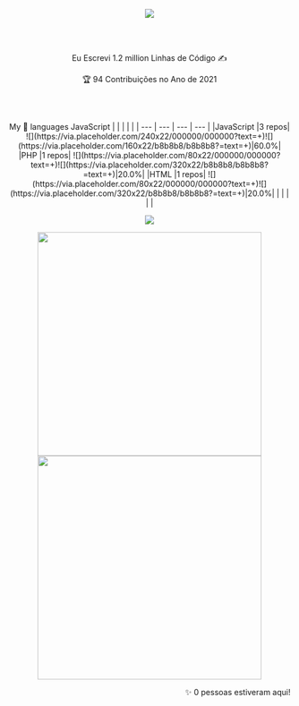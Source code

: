 <p align="center">
	 <img src="https://readme-typing-svg.herokuapp.com?font=Roboto&color=%231964E6&size=40&center=true&vCenter=true&lines=Ol%C3%A1+Mundo+%F0%9F%96%96%F0%9F%8F%BB"> 
</p>
<br>
<br>

<p align="center">
<!--START_SECTION_LINES_OF_CODE:readme-info-->
Eu Escrevi 1.2 million Linhas de Código ✍️
<!--END_SECTION_LINES_OF_CODE:readme-info-->
</p>
<p align="center">
<!--START_CONTRIBUTIONS:readme-info-->
🏆 94 Contribuições no Ano de 2021
<!--END_CONTRIBUTIONS:readme-info-->
</p>
<br>
<br>

<p align="center">
<!--START_SECTION_LANGUAGE:readme-info-->
My 💖 languages JavaScript
| | | | |
| --- | --- | --- | --- |
|JavaScript               |3 repos|             ![](https://via.placeholder.com/240x22/000000/000000?text=+)![](https://via.placeholder.com/160x22/b8b8b8/b8b8b8?=text=+)|60.0%|
|PHP                      |1 repos|             ![](https://via.placeholder.com/80x22/000000/000000?text=+)![](https://via.placeholder.com/320x22/b8b8b8/b8b8b8?=text=+)|20.0%|
|HTML                     |1 repos|             ![](https://via.placeholder.com/80x22/000000/000000?text=+)![](https://via.placeholder.com/320x22/b8b8b8/b8b8b8?=text=+)|20.0%|
| | | | |

<!--END_SECTION_LANGUAGE:readme-info-->
</p>

<p align="center">
	<img src="https://github-readme-stats.vercel.app/api/top-langs/?username=rickserraglia&count_private=true&hide_border=true&title_color=1964E6&text_color=58a6ff&icon_color=58a6ff&bg_color=040506">
</p>

<p align="center">
	<img src="https://github-readme-streak-stats.herokuapp.com?user=rickserraglia&hide_border=true&date_format=j%20M%5B%20Y%5D&background=040506&ring=1964E6&fire=1964E6&currStreakNum=1964E6&sideNums=1964E6&sideLabels=58a6ff&dates=1964E6&currStreakLabel=58a6ff&stroke=040506" width="400px">
 	<img src="https://github-readme-stats.vercel.app/api?username=rickserraglia&count_private=true&show_icons=true&hide_border=1&title_color=1964E6&text_color=58a6ff&icon_color=58a6ff&bg_color=040506" width="400px">
</p>
<p align="right">
	<!-- <img src="https://komarev.com/ghpvc/?username=rickserraglia&label=visitas-perfil&color=yellow"> -->
	<!--START_SECTION_PROFILE_VIEWS:readme-info-->
✨ 0 pessoas estiveram aqui!
<!--END_SECTION_PROFILE_VIEWS:readme-info-->
</p>
	
<!--
**rickserraglia/rickserraglia** is a ✨ _special_ ✨ repository because its `README.md` (this file) appears on your GitHub profile.

Here are some ideas to get you started:

- 🔭 I’m currently working on ...
- 🌱 I’m currently learning ...
- 👯 I’m looking to collaborate on ...
- 🤔 I’m looking for help with ...
- 💬 Ask me about ...
- 📫 How to reach me: ...
- 😄 Pronouns: ...
- ⚡ Fun fact: ...
-->
